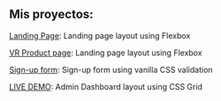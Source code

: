 ## **Mis proyectos:**

[Landing Page](https://todotirreno.github.io/landing-page/): Landing page layout using Flexbox

[VR Product page](https://mivr.netlify.app/index.html): Landing page layout using Flexbox

[Sign-up form](https://todotirreno.github.io/Sign-up-form/): Sign-up form using vanilla CSS validation

[LIVE DEMO](https://todotirreno.github.io/dashboard/): Admin Dashboard layout using CSS Grid

<!---
todotirreno/todotirreno is a ✨ special ✨ repository because its `README.md` (this file) appears on your GitHub profile.
You can click the Preview link to take a look at your changes.
--->
